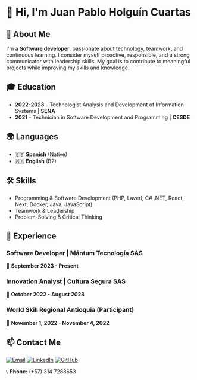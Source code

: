 # 👋 Hi, I'm Juan Pablo Holguín Cuartas  

## 📖 About Me  
I'm a **Software developer**, passionate about technology, teamwork, and continuous learning. I consider myself proactive, responsible, and a strong communicator with leadership skills. My goal is to contribute to meaningful projects while improving my skills and knowledge.  

## 🎓 Education  
- **2022-2023** - Technologist Analysis and Development of Information Systems | **SENA** 
- **2021** - Technician in Software Development and Programming | **CESDE**  

## 🌍 Languages  
- 🇪🇸 **Spanish** (Native)  
- 🇬🇧 **English** (B2)  

## 🛠 Skills  
- Programming & Software Development  (PHP, Laverl, C# .NET, React, Next, Docker, Java, JavaScript)
- Teamwork & Leadership  
- Problem-Solving & Critical Thinking
  
## 💼 Experience  
### **Software Developer** | Mántum Tecnología SAS  
📅 **September 2023 - Present**  

### **Innovation Analyst** | Cultura Segura SAS  
📅 **October 2022 - August 2023**  

### **World Skill Regional Antioquia (Participant)**  
📅 **November 1, 2022 - November 4, 2022**  

## 📫 Contact Me  
[![Email](https://img.shields.io/badge/Email-D14836?style=flat&logo=gmail&logoColor=white)](mailto:jpholguin06@gmail.com) [![LinkedIn](https://img.shields.io/badge/LinkedIn-0077B5?style=flat&logo=linkedin&logoColor=white)](https://www.linkedin.com/in/juanpablo-holguín-cuartas) [![GitHub](https://img.shields.io/badge/GitHub-181717?style=flat&logo=github&logoColor=white)](https://github.com/pabloholguin08)  

📞 **Phone:** (+57) 314 7288653  
